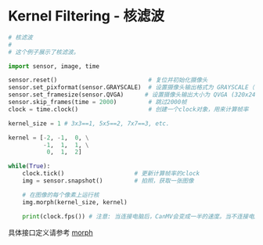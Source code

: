 Kernel Filtering - 核滤波
================================

```python
# 核滤波
#
# 这个例子展示了核滤波。

import sensor, image, time

sensor.reset()                          # 复位并初始化摄像头
sensor.set_pixformat(sensor.GRAYSCALE)  # 设置摄像头输出格式为 GRAYSCALE（也可以是RGB565）
sensor.set_framesize(sensor.QVGA)      # 设置摄像头输出大小为 QVGA (320x240)
sensor.skip_frames(time = 2000)         # 跳过2000帧
clock = time.clock()                    # 创建一个clock对象，用来计算帧率

kernel_size = 1 # 3x3==1, 5x5==2, 7x7==3, etc.

kernel = [-2, -1,  0, \
          -1,  1,  1, \
           0,  1,  2]

while(True):
    clock.tick()                    # 更新计算帧率的clock
    img = sensor.snapshot()         # 拍照，获取一张图像

    # 在图像的每个像素上运行核
    img.morph(kernel_size, kernel)

    print(clock.fps()) # 注意: 当连接电脑后，CanMV会变成一半的速度。当不连接电脑，帧率会增加。
```

具体接口定义请参考 [morph](../../library/canmv/image.md#morph)
